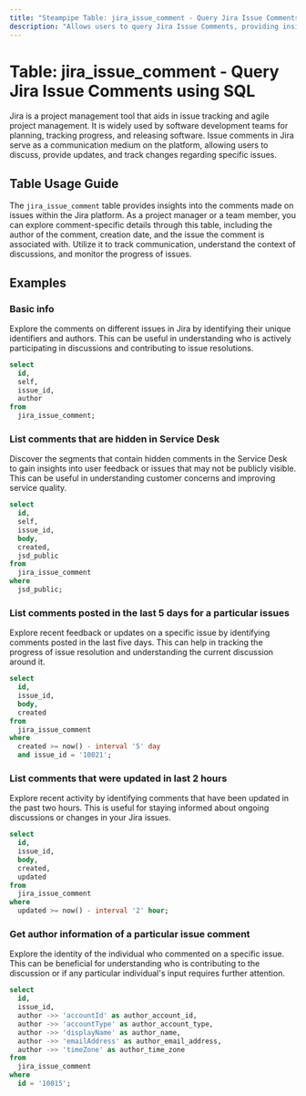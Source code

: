 ```yaml
---
title: "Steampipe Table: jira_issue_comment - Query Jira Issue Comments using SQL"
description: "Allows users to query Jira Issue Comments, providing insights into the details of comments made on issues within the Jira platform."
---
```


# Table: jira_issue_comment - Query Jira Issue Comments using SQL

Jira is a project management tool that aids in issue tracking and agile project management. It is widely used by software development teams for planning, tracking progress, and releasing software. Issue comments in Jira serve as a communication medium on the platform, allowing users to discuss, provide updates, and track changes regarding specific issues.

## Table Usage Guide

The `jira_issue_comment` table provides insights into the comments made on issues within the Jira platform. As a project manager or a team member, you can explore comment-specific details through this table, including the author of the comment, creation date, and the issue the comment is associated with. Utilize it to track communication, understand the context of discussions, and monitor the progress of issues.

## Examples

### Basic info
Explore the comments on different issues in Jira by identifying their unique identifiers and authors. This can be useful in understanding who is actively participating in discussions and contributing to issue resolutions.

```sql
select
  id,
  self,
  issue_id,
  author
from
  jira_issue_comment;
```

### List comments that are hidden in Service Desk
Discover the segments that contain hidden comments in the Service Desk to gain insights into user feedback or issues that may not be publicly visible. This can be useful in understanding customer concerns and improving service quality.

```sql
select
  id,
  self,
  issue_id,
  body,
  created,
  jsd_public
from
  jira_issue_comment
where
  jsd_public;
```

### List comments posted in the last 5 days for a particular issues
Explore recent feedback or updates on a specific issue by identifying comments posted in the last five days. This can help in tracking the progress of issue resolution and understanding the current discussion around it.

```sql
select
  id,
  issue_id,
  body,
  created
from
  jira_issue_comment
where
  created >= now() - interval '5' day
  and issue_id = '10021';
```

### List comments that were updated in last 2 hours
Explore recent activity by identifying comments that have been updated in the past two hours. This is useful for staying informed about ongoing discussions or changes in your Jira issues.

```sql
select
  id,
  issue_id,
  body,
  created,
  updated
from
  jira_issue_comment
where
  updated >= now() - interval '2' hour;
```

### Get author information of a particular issue comment
Explore the identity of the individual who commented on a specific issue. This can be beneficial for understanding who is contributing to the discussion or if any particular individual's input requires further attention.

```sql
select
  id,
  issue_id,
  author ->> 'accountId' as author_account_id,
  author ->> 'accountType' as author_account_type,
  author ->> 'displayName' as author_name,
  author ->> 'emailAddress' as author_email_address,
  author ->> 'timeZone' as author_time_zone
from
  jira_issue_comment
where
  id = '10015';
```